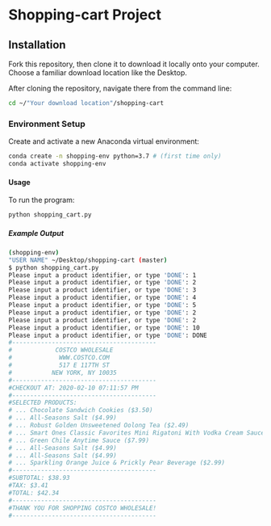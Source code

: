 # Shopping-cart Project


## Installation
Fork this repository, then clone it to download it locally onto your computer.
Choose a familiar download location like the Desktop.

After cloning the repository, navigate there from the command line:

```sh
cd ~/"Your download location"/shopping-cart
```
### Environment Setup
Create and activate a new Anaconda virtual environment:
```sh
conda create -n shopping-env python=3.7 # (first time only)
conda activate shopping-env
```

#### Usage 
To run the program:

```sh
python shopping_cart.py
```

##### Example Output
```sh
(shopping-env)
"USER NAME" ~/Desktop/shopping-cart (master)
$ python shopping_cart.py
Please input a product identifier, or type 'DONE': 1
Please input a product identifier, or type 'DONE': 2
Please input a product identifier, or type 'DONE': 3
Please input a product identifier, or type 'DONE': 4
Please input a product identifier, or type 'DONE': 5
Please input a product identifier, or type 'DONE': 2
Please input a product identifier, or type 'DONE': 2
Please input a product identifier, or type 'DONE': 10
Please input a product identifier, or type 'DONE': DONE
#----------------------------------------
#            COSTCO WHOLESALE
#             WWW.COSTCO.COM
#             517 E 117TH ST
#           NEW YORK, NY 10035
#----------------------------------------
#CHECKOUT AT: 2020-02-10 07:11:57 PM
#----------------------------------------
#SELECTED PRODUCTS:
# ... Chocolate Sandwich Cookies ($3.50)
# ... All-Seasons Salt ($4.99)
# ... Robust Golden Unsweetened Oolong Tea ($2.49)
# ... Smart Ones Classic Favorites Mini Rigatoni With Vodka Cream Sauce ($6.99)
# ... Green Chile Anytime Sauce ($7.99)
# ... All-Seasons Salt ($4.99)
# ... All-Seasons Salt ($4.99)
# ... Sparkling Orange Juice & Prickly Pear Beverage ($2.99)
#----------------------------------------
#SUBTOTAL: $38.93
#TAX: $3.41
#TOTAL: $42.34
#----------------------------------------
#THANK YOU FOR SHOPPING COSTCO WHOLESALE!
#----------------------------------------
```

